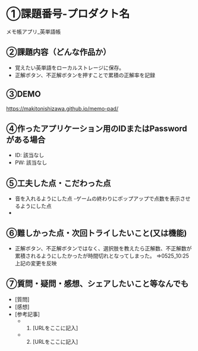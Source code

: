 # ①課題番号-プロダクト名
メモ帳アプリ_英単語帳

## ②課題内容（どんな作品か）

- 覚えたい英単語をローカルストレージに保存。
- 正解ボタン、不正解ボタンを押すことで累積の正解率を記録

## ③DEMO

https://makitonishizawa.github.io/memo-pad/

## ④作ったアプリケーション用のIDまたはPasswordがある場合

- ID: 該当なし
- PW: 該当なし

## ⑤工夫した点・こだわった点

- 音を入れるようにした点
-ゲームの終わりにポップアップで点数を表示させるようにした点
-

## ⑥難しかった点・次回トライしたいこと(又は機能)

- 正解ボタン、不正解ボタンではなく、選択肢を教えたら正解数、不正解数が累積されるようにしたかったが時間切れとなってしまった。
  =>0525_10:25 上記の変更を反映

## ⑦質問・疑問・感想、シェアしたいこと等なんでも

- [質問]
- [感想]
- [参考記事]
  - 1. [URLをここに記入]
  - 2. [URLをここに記入]
